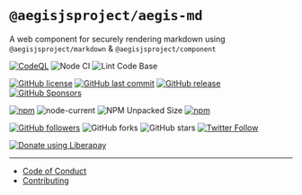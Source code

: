 # `@aegisjsproject/aegis-md`

A web component for securely rendering markdown using `@aegisjsproject/markdown` & `@aegisjsproject/component`

[![CodeQL](https://@github.com/AegisJSProject/aegis-md/actions/workflows/codeql-analysis.yml/badge.svg)](https://github.com/shgysk8zer0/aegis-md/actions/workflows/codeql-analysis.yml)
![Node CI](https://@github.com/AegisJSProject/aegis-md/workflows/Node%20CI/badge.svg)
![Lint Code Base](https://@github.com/AegisJSProject/aegis-md/workflows/Lint%20Code%20Base/badge.svg)

[![GitHub license](https://img.shields.io/github/license/AegisJSProject/aegis-md.svg)](https://@github.com/AegisJSProject/aegis-md/blob/master/LICENSE)
[![GitHub last commit](https://img.shields.io/github/last-commit/AegisJSProject/aegis-md.svg)](https://@github.com/AegisJSProject/aegis-md/commits/master)
[![GitHub release](https://img.shields.io/github/release/AegisJSProject/aegis-md?logo=github)](https://@github.com/AegisJSProject/aegis-md/releases)
[![GitHub Sponsors](https://img.shields.io/github/sponsors/shgysk8zer0?logo=github)](https://github.com/sponsors/shgysk8zer0)

[![npm](https://img.shields.io/npm/v/@aegisjsproject/aegis-md)](https://www.npmjs.com/package/@aegisjsproject/aegis-md)
![node-current](https://img.shields.io/node/v/@aegisjsproject/aegis-md)
![NPM Unpacked Size](https://img.shields.io/npm/unpacked-size/%40aegisjsproject%2Faegis-md)
[![npm](https://img.shields.io/npm/dw/@aegisjsproject/aegis-md?logo=npm)](https://www.npmjs.com/package/@aegisjsproject/aegis-md)

[![GitHub followers](https://img.shields.io/github/followers/AegisJSProject.svg?style=social)](https://github.com/AegisJSProoject)
![GitHub forks](https://img.shields.io/github/forks/AegisJSProject/aegis-md.svg?style=social)
![GitHub stars](https://img.shields.io/github/stars/AegisJSProject/aegis-md.svg?style=social)
[![Twitter Follow](https://img.shields.io/twitter/follow/shgysk8zer0.svg?style=social)](https://twitter.com/shgysk8zer0)

[![Donate using Liberapay](https://img.shields.io/liberapay/receives/shgysk8zer0.svg?logo=liberapay)](https://liberapay.com/shgysk8zer0/donate "Donate using Liberapay")
- - -

- [Code of Conduct](./.github/CODE_OF_CONDUCT.md)
- [Contributing](./.github/CONTRIBUTING.md)
<!-- - [Security Policy](./.github/SECURITY.md) -->
